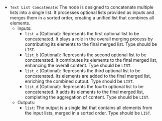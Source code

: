 - `Text List Concatenate`: The node is designed to concatenate multiple lists into a single list. It processes optional lists provided as inputs and merges them in a sorted order, creating a unified list that combines all elements.
    - Inputs:
        - `list_a` (Optional): Represents the first optional list to be concatenated. It plays a role in the overall merging process by contributing its elements to the final merged list. Type should be `LIST`.
        - `list_b` (Optional): Represents the second optional list to be concatenated. It contributes its elements to the final merged list, enhancing the overall content. Type should be `LIST`.
        - `list_c` (Optional): Represents the third optional list to be concatenated. Its elements are added to the final merged list, enriching the combined output. Type should be `LIST`.
        - `list_d` (Optional): Represents the fourth optional list to be concatenated. It adds its elements to the final merged list, completing the aggregation of content. Type should be `LIST`.
    - Outputs:
        - `list`: The output is a single list that contains all elements from the input lists, merged in a sorted order. Type should be `LIST`.
